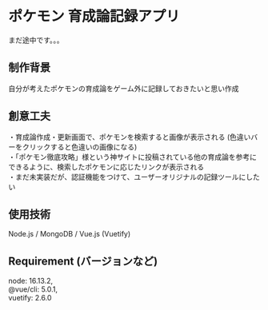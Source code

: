 # ポケモン 育成論記録アプリ

まだ途中です。。。

## 制作背景
自分が考えたポケモンの育成論をゲーム外に記録しておきたいと思い作成  

## 創意工夫
・育成論作成・更新画面で、ポケモンを検索すると画像が表示される (色違いバーをクリックすると色違いの画像になる)  
・「ポケモン徹底攻略」様という神サイトに投稿されている他の育成論を参考にできるように、検索したポケモンに応じたリンクが表示される  
・まだ未実装だが、認証機能をつけて、ユーザーオリジナルの記録ツールにしたい

## 使用技術
Node.js / MongoDB / Vue.js (Vuetify)

## Requirement (バージョンなど)

node: 16.13.2,  
@vue/cli: 5.0.1,  
vuetify: 2.6.0
